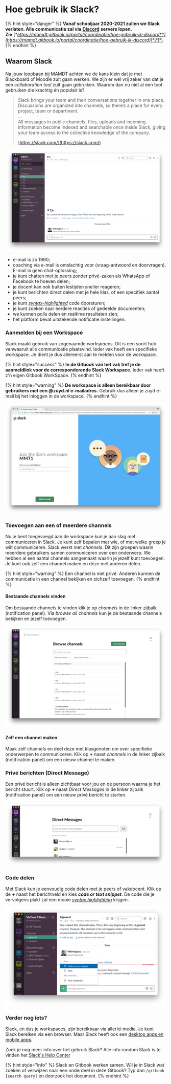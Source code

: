 # Hoe gebruik ik Slack?

{% hint style="danger" %}
**Vanaf schooljaar 2020-2021 zullen we Slack verlaten. Alle communicatie zal via**  [**Discord**](https://discord.com/download) **servers lopen.   
Zie** [**https://mamdt.gitbook.io/portal/coordinatie/hoe-gebruik-ik-discord**](https://mamdt.gitbook.io/portal/coordinatie/hoe-gebruik-ik-discord)\*\*\*\*
{% endhint %}

## Waarom Slack

Na jouw loopbaan bij MAMDT achten we de kans klein dat je met Blackboard of Moodle zult gaan werken. We zijn er wél vrij zeker van dat je een _collaboration tool_ zult gaan gebruiken. Waarom dan nú niet al een tool gebruiken die krachtig én populair is?

> Slack brings your team and their conversations together in one place. Discussions are organized into channels, so there’s a place for every project, team or department.  
> ...  
> All messages in public channels, files, uploads and incoming information become indexed and searchable once inside Slack, giving your team access to the collective knowledge of the company.  
>   
> [https://slack.com/](https://slack.com/)

![Slack User Interface](../.gitbook/assets/assets-2f-lpv8upjvjxm5c8cm84_-2f-lpvcs6pqkmaoendordz-2f-lpvdjyndocy_hyb4ma3-2fassets-2f-lkvqksc94cxw.png)

* e-mail is zó 1990;
* coaching via e-mail is omslachtig voor \(vraag-antwoord en doorvragen\). E-mail is geen chat-oplossing;
* je kunt chatten met je peers zonder privé-zaken als WhatsApp of Facebook te hoeven delen;
* je docent kan ook buiten lestijden sneller reageren;
* je kunt berichten direct delen met je hele klas, of een specifiek aantal peers;
* je kunt [_syntax-highlighted_](https://en.wikipedia.org/wiki/Syntax_highlighting) code doorsturen;
* je kunt zoeken naar eerdere reacties of gedeelde documenten;
* we kunnen polls delen en realtime resultaten zien;
* het platform bevat uitstekende notificatie instellingen.

### Aanmelden bij een Workspace

Slack maakt gebruik van zogenaamde _workspaces_. Dit is een soort hub vanwaaruit alle communicatie plaatsvind. Ieder vak heeft een specifieke workspace. Je dient je dus allereerst aan te melden voor de workspace.

{% hint style="success" %}
**In de Gitbook van het vak tref je de aanmeldlink voor de corresponderende Slack Workspace.** Ieder vak heeft z'n eigen Gitbook WorkSpace.
{% endhint %}

{% hint style="warning" %}
**De workspace is alleen bereikbaar door gebruikers met een @zuyd.nl e-mailadres.** Gebruik dus alleen je zuyd e-mail bij het inloggen in de workspace. 
{% endhint %}

![](../.gitbook/assets/assets-2f-lpv8upjvjxm5c8cm84_-2f-lpvcs6pqkmaoendordz-2f-lpvdjyq9l7llh7nkedd-2fassets-2f-lkvqksc94cxw.png)

### Toevoegen aan een of meerdere channels

Nu je bent toegevoegd aan de workspace kun je aan slag met communiceren in Slack. Je kunt zelf bepalen met wie, of met welke groep je wilt communiceren. Slack werkt met _channels._ Dit zijn  groepen waarin meerdere gebruikers samen communiceren over een onderwerp. We hebben al een aantal channels aangemaakt waarin je jezelf kunt toevoegen. Je kunt ook zelf een channel maken en deze met anderen delen.

{% hint style="warning" %}
Een channel is niet privé. Anderen kunnen de communicatie in een channel bekijken en zichzelf toevoegen.
{% endhint %}

#### Bestaande channels vinden

Om bestaande channels te vinden klik je op _channels_ in de linker zijbalk \(notification panel\). Via _browse all channels_ kun je de bestaande channels bekijken en jezelf toevoegen. 

![](../.gitbook/assets/assets-2f-lpv8upjvjxm5c8cm84_-2f-lpvcs6pqkmaoendordz-2f-lpvdjylaiixnt3zwlzo-2fassets-2f-lkvqksc94cxw.png)

#### **Zelf een channel maken**

Maak zelf channels en deel deze met klasgenoten om over specifieke onderwerpen te communiceren. Klik op  **+** naast _channels_ in de linker zijbalk \(notification panel\) om een nieuw channel te maken.

### Privé berichten \(Direct Message\)

Een privé bericht is alleen zichtbaar voor jou en de persoon waarna je het bericht stuurt. Klik op  **+** naast _Direct Messages_ in de linker zijbalk \(notification panel\) om een nieuw privé bericht te starten.

![](../.gitbook/assets/assets-2f-lpv8upjvjxm5c8cm84_-2f-lpvcs6pqkmaoendordz-2f-lpvdjyp-4qrpvxkjdfd-2fassets-2f-lkvqksc94cxw.png)

### Code delen

Met Slack kun je eenvoudig code delen met je peers of vakdocent. Klik op de _**+**_ naast het berichtveld en kies _**code or text snippet**_. De code die je vervolgens plakt zal een mooie [_syntax highlighting_](https://en.wikipedia.org/wiki/Syntax_highlighting) krijgen.

![](../.gitbook/assets/assets-2f-lpv8upjvjxm5c8cm84_-2f-lpvm-a11rcd_3t3nsds-2f-lpvncp1me8hm1blm-1b-2fscreenshot-2018-10-23.png)

### Verder nog iets?

Slack, en dus je workspaces, zijn bereikbaar via allerlei media. Je kunt Slack bereiken via een browser. Maar Slack heeft ook een [desktop apps en mobile apps](https://slack.com/downloads/). 

Zoek je nog meer info over het gebruik Slack? Alle info rondom Slack is te vinden het [Slack's Help Center](https://get.slack.help/hc/en-us/articles/115004071768-What-is-Slack-)

{% hint style="info" %}
Slack en Gitbook werken samen. Wil je in Slack wat zoeken of verwijzen naar een onderdeel in deze Gitbook? Typ dan `/gitbook [search query]` en doorzoek het document.
{% endhint %}

